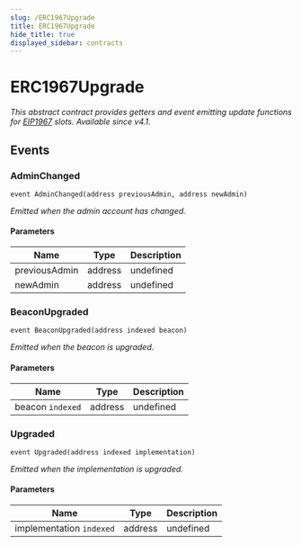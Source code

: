 ```yaml
---
slug: /ERC1967Upgrade
title: ERC1967Upgrade
hide_title: true
displayed_sidebar: contracts
---
```


# ERC1967Upgrade

_This abstract contract provides getters and event emitting update functions for [EIP1967](https://eips.ethereum.org/EIPS/eip-1967) slots. *Available since v4.1.*_

## Events

### AdminChanged

```solidity
event AdminChanged(address previousAdmin, address newAdmin)
```

_Emitted when the admin account has changed._

#### Parameters

| Name          | Type    | Description |
| ------------- | ------- | ----------- |
| previousAdmin | address | undefined   |
| newAdmin      | address | undefined   |

### BeaconUpgraded

```solidity
event BeaconUpgraded(address indexed beacon)
```

_Emitted when the beacon is upgraded._

#### Parameters

| Name             | Type    | Description |
| ---------------- | ------- | ----------- |
| beacon `indexed` | address | undefined   |

### Upgraded

```solidity
event Upgraded(address indexed implementation)
```

_Emitted when the implementation is upgraded._

#### Parameters

| Name                     | Type    | Description |
| ------------------------ | ------- | ----------- |
| implementation `indexed` | address | undefined   |
